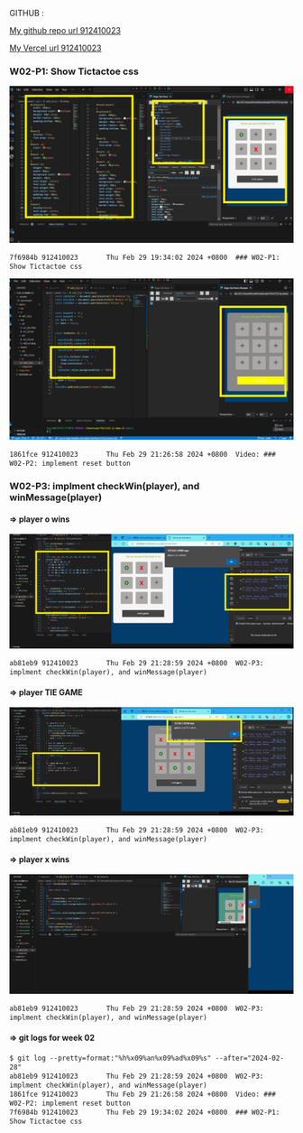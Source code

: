 GITHUB :

[My github repo url 912410023](https://github.com/0x55xx5/1122-js-demo-23)

[My Vercel url 912410023](https://1121-sweb-demo-912410023.vercel.app/)
### W02-P1: Show Tictactoe css
 
![](w02-p1.png)
 

```
7f6984b 912410023       Thu Feb 29 19:34:02 2024 +0800  ### W02-P1: Show Tictactoe css
```


![](w02-p2.png)
 
```
1861fce 912410023       Thu Feb 29 21:26:58 2024 +0800  Video: ### W02-P2: implement reset button
```

### W02-P3: implment checkWin(player), and winMessage(player)
 
 #### => player o wins
![](w02-p3.png)
 
```
ab81eb9 912410023       Thu Feb 29 21:28:59 2024 +0800  W02-P3: implment checkWin(player), and winMessage(player)
```
 #### => player TIE  GAME
![](w02-p4.png)
 
```
ab81eb9 912410023       Thu Feb 29 21:28:59 2024 +0800  W02-P3: implment checkWin(player), and winMessage(player)
```
 #### => player x wins
![](w02-p5.png)
 
```
ab81eb9 912410023       Thu Feb 29 21:28:59 2024 +0800  W02-P3: implment checkWin(player), and winMessage(player)
```

 #### => git logs for week 02
 ```
$ git log --pretty=format:"%h%x09%an%x09%ad%x09%s" --after="2024-02-28"
ab81eb9 912410023       Thu Feb 29 21:28:59 2024 +0800  W02-P3: implment checkWin(player), and winMessage(player)
1861fce 912410023       Thu Feb 29 21:26:58 2024 +0800  Video: ### W02-P2: implement reset button
7f6984b 912410023       Thu Feb 29 19:34:02 2024 +0800  ### W02-P1: Show Tictactoe css

 ```
